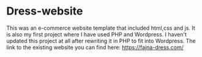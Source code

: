 # Dress-website

This was an e-commerce website template that included html,css and js. It is also my first project where I have used PHP and Wordpress. I haven't updated this project at all after rewriting it in PHP to fit into Wordpress. The link to the existing website you can find here:
https://fajna-dress.com/
